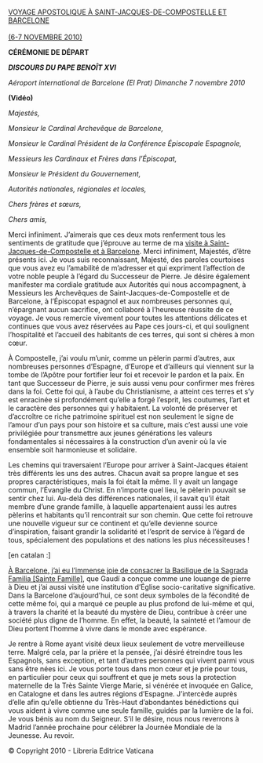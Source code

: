 [VOYAGE APOSTOLIQUE À SAINT-JACQUES-DE-COMPOSTELLE ET BARCELONE\
\
(6-7 NOVEMBRE 2010)](/content/benedict-xvi/fr/travels/2010/index_spagna.html)

**CÉRÉMONIE DE DÉPART**

***DISCOURS DU PAPE BENOÎT XVI***

*Aéroport international de Barcelone (El Prat)* *Dimanche 7 novembre 2010*

**(Vidéo)**

*Majestés,*

*Monsieur le Cardinal Archevêque de Barcelone,*

*Monsieur le Cardinal Président de la Conférence Épiscopale Espagnole,*

*Messieurs les Cardinaux et Frères dans l’Épiscopat,*

*Monsieur le Président du Gouvernement,*

*Autorités nationales, régionales et locales,*

*Chers frères et sœurs,*

*Chers amis,*

Merci infiniment. J’aimerais que ces deux mots renferment tous les sentiments de gratitude que j’éprouve au terme de ma [visite à Saint-Jacques-de-Compostelle et à Barcelone](/content/benedict-xvi/fr/travels/2010/index_spagna.html). Merci infiniment, Majestés, d’être présents ici. Je vous suis reconnaissant, Majesté, des paroles courtoises que vous avez eu l’amabilité de m’adresser et qui expriment l’affection de votre noble peuple à l’égard du Successeur de Pierre. Je désire également manifester ma cordiale gratitude aux Autorités qui nous accompagnent, à Messieurs les Archevêques de Saint-Jacques-de-Compostelle et de Barcelone, à l’Épiscopat espagnol et aux nombreuses personnes qui, n’épargnant aucun sacrifice, ont collaboré à l’heureuse réussite de ce voyage. Je vous remercie vivement pour toutes les attentions délicates et continues que vous avez réservées au Pape ces jours-ci, et qui soulignent l’hospitalité et l’accueil des habitants de ces terres, qui sont si chères à mon cœur.

À Compostelle, j’ai voulu m’unir, comme un pèlerin parmi d’autres, aux nombreuses personnes d’Espagne, d’Europe et d’ailleurs qui viennent sur la tombe de l’Apôtre pour fortifier leur foi et recevoir le pardon et la paix. En tant que Successeur de Pierre, je suis aussi venu pour confirmer mes frères dans la foi. Cette foi qui, à l’aube du Christianisme, a atteint ces terres et s’y est enracinée si profondément qu’elle a forgé l’esprit, les coutumes, l’art et le caractère des personnes qui y habitaient. La volonté de préserver et d’accroître ce riche patrimoine spirituel est non seulement le signe de l’amour d’un pays pour son histoire et sa culture, mais c’est aussi une voie privilégiée pour transmettre aux jeunes générations les valeurs fondamentales si nécessaires à la construction d’un avenir où la vie ensemble soit harmonieuse et solidaire.

Les chemins qui traversaient l’Europe pour arriver à Saint-Jacques étaient très différents les uns des autres. Chacun avait sa propre langue et ses propres caractéristiques, mais la foi était la même. Il y avait un langage commun, l’Évangile du Christ. En n’importe quel lieu, le pèlerin pouvait se sentir chez lui. Au-delà des différences nationales, il savait qu’il était membre d’une grande famille, à laquelle appartenaient aussi les autres pèlerins et habitants qu’il rencontrait sur son chemin. Que cette foi retrouve une nouvelle vigueur sur ce continent et qu’elle devienne source d’inspiration, faisant grandir la solidarité et l’esprit de service à l’égard de tous, spécialement des populations et des nations les plus nécessiteuses !

[en catalan :]

[À Barcelone, j’ai eu l’immense joie de consacrer la Basilique de la Sagrada Familia [Sainte Famille]](/content/benedict-xvi/fr/homilies/2010/documents/hf_ben-xvi_hom_20101107_barcelona.html), que Gaudí a conçue comme une louange de pierre à Dieu et j’ai aussi visité une institution d’Église socio-caritative significative. Dans la Barcelone d’aujourd’hui, ce sont deux symboles de la fécondité de cette même foi, qui a marqué ce peuple au plus profond de lui-même et qui, à travers la charité et la beauté du mystère de Dieu, contribue à créer une société plus digne de l’homme. En effet, la beauté, la sainteté et l’amour de Dieu portent l’homme à vivre dans le monde avec espérance.

Je rentre à Rome ayant visité deux lieux seulement de votre merveilleuse terre. Malgré cela, par la prière et la pensée, j’ai désiré étreindre tous les Espagnols, sans exception, et tant d’autres personnes qui vivent parmi vous sans être nées ici. Je vous porte tous dans mon cœur et je prie pour tous, en particulier pour ceux qui souffrent et que je mets sous la protection maternelle de la Très Sainte Vierge Marie, si vénérée et invoquée en Galice, en Catalogne et dans les autres régions d’Espagne. J’intercède auprès d’elle afin qu’elle obtienne du Très-Haut d’abondantes bénédictions qui vous aident à vivre comme une seule famille, guidés par la lumière de la foi. Je vous bénis au nom du Seigneur. S’il le désire, nous nous reverrons à Madrid l’année prochaine pour célébrer la Journée Mondiale de la Jeunesse. Au revoir.

© Copyright 2010 - Libreria Editrice Vaticana